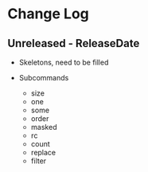 # Change Log

## Unreleased - ReleaseDate

* Skeletons, need to be filled

* Subcommands
    * size
    * one
    * some
    * order
    * masked
    * rc
    * count
    * replace
    * filter
